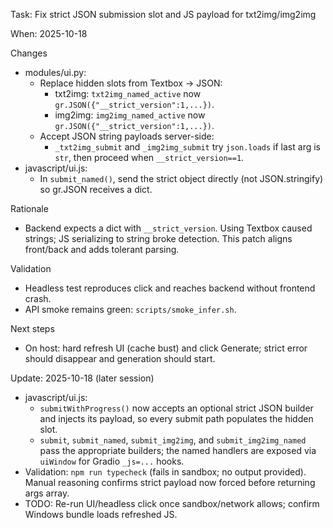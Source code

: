 Task: Fix strict JSON submission slot and JS payload for txt2img/img2img

When: 2025-10-18

Changes
- modules/ui.py:
  - Replace hidden slots from Textbox -> JSON:
    - txt2img: `txt2img_named_active` now `gr.JSON({"__strict_version":1,...})`.
    - img2img: `img2img_named_active` now `gr.JSON({"__strict_version":1,...})`.
  - Accept JSON string payloads server-side:
    - `_txt2img_submit` and `_img2img_submit` try `json.loads` if last arg is `str`, then proceed when `__strict_version==1`.
- javascript/ui.js:
  - In `submit_named()`, send the strict object directly (not JSON.stringify) so gr.JSON receives a dict.

Rationale
- Backend expects a dict with `__strict_version`. Using Textbox caused strings; JS serializing to string broke detection. This patch aligns front/back and adds tolerant parsing.

Validation
- Headless test reproduces click and reaches backend without frontend crash.
- API smoke remains green: `scripts/smoke_infer.sh`.

Next steps
- On host: hard refresh UI (cache bust) and click Generate; strict error should disappear and generation should start.

Update: 2025-10-18 (later session)
- javascript/ui.js:
  - `submitWithProgress()` now accepts an optional strict JSON builder and injects its payload, so every submit path populates the hidden slot.
  - `submit`, `submit_named`, `submit_img2img`, and `submit_img2img_named` pass the appropriate builders; the named handlers are exposed via `uiWindow` for Gradio `_js=...` hooks.
- Validation: `npm run typecheck` (fails in sandbox; no output provided). Manual reasoning confirms strict payload now forced before returning args array.
- TODO: Re-run UI/headless click once sandbox/network allows; confirm Windows bundle loads refreshed JS.
